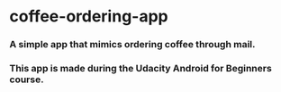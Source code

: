 # coffee-ordering-app

### A simple app that mimics ordering coffee through mail. 
### This app is made during the Udacity Android for Beginners course.
